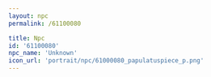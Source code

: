 ```yaml
---
layout: npc
permalink: /61100080

title: Npc
id: '61100080'
npc_name: 'Unknown'
icon_url: 'portrait/npc/61000080_papulatuspiece_p.png'
---
```

